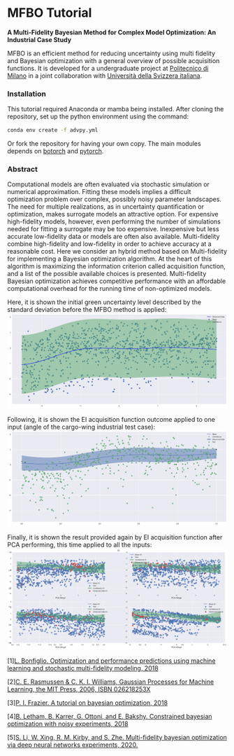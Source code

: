 # MFBO Tutorial
**A Multi-Fidelity Bayesian Method for Complex Model Optimization: An Industrial Case Study**

MFBO is an efficient method for reducing uncertainty using multi fidelity and Bayesian optimization with a general overview of possible acquisition functions. It is developed for a undergraduate project at [Politecnico di Milano](https://www.polimi.it/) in a joint collaboration with [Università della Svizzera italiana](https://www.usi.ch).

### Installation
This tutorial required Anaconda or mamba being installed. After cloning the repository, set up the python environment using the command:
```sh
conda env create -f advpy.yml
```
Or fork the repository for having your own copy. The main modules depends on [botorch](https://botorch.org/) and [pytorch](https://pytorch.org/).

### Abstract
Computational models are often evaluated via stochastic simulation or numerical approximation. Fitting these models implies a difficult optimization problem over complex, possibly noisy parameter landscapes. The need for multiple realizations, as in uncertainty quantification or optimization, makes surrogate models an attractive option. For expensive high-fidelity models, however, even performing the number of simulations needed for fitting a surrogate may be too expensive. Inexpensive but less accurate low-fidelity data or models are often also available. Multi-fidelity combine high-fidelity and low-fidelity in order to achieve accuracy at a reasonable cost. Here we consider an hybrid method based on Multi-fidelity for implementing a Bayesian optimization algorithm. At the heart of this algorithm is maximizing the information criterion called acquisition function, and a list of the possible available choices is presented. Multi-fidelity Bayesian optimization achieves competitive performance with an affordable computational overhead for the running time of non-optimized models.

Here, it is shown the initial green uncertainty level described by the standard deviation before the MFBO method is applied:
![What is this](output_img/only_gp_wing0_PCA_resampled_same.png)

Following, it is shown the EI acquisition function outcome applied to one input (angle of the cargo-wing industrial test case):
![What is this](output_img/output_test4_alpha0.png)

Finally, it is shown the result provided again by EI acquisition function after PCA performing, this time applied to all the inputs:
![What is this](output_img/EI_model_pca_3000_singlobj.png)

[1][L. Bonfiglio. Optimization and performance predictions using machine learning and
stochastic multi-fidelity modeling, 2018](https://web.mit.edu/~bonfi/www/multi-fidelity.html)

[2][C. E. Rasmussen & C. K. I. Williams, Gaussian Processes for Machine Learning, the MIT Press, 2006, ISBN 026218253X](http://gaussianprocess.org/gpml/)

[3][P. I. Frazier. A tutorial on bayesian optimization,
2018](https://arxiv.org/abs/1807.02811)

[4][B. Letham, B. Karrer, G. Ottoni, and E. Bakshy. Constrained bayesian optimization
with noisy experiments, 2018](https://arxiv.org/abs/1706.07094)

[5][S. Li, W. Xing, R. M. Kirby, and S. Zhe. Multi-fidelity bayesian optimization via deep
neural networks experiments, 2020.](https://proceedings.neurips.cc/paper/2020/hash/60e1deb043af37db5ea4ce9ae8d2c9ea-Abstract.html)
